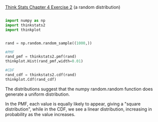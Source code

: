 [Think Stats Chapter 4 Exercise 2](http://greenteapress.com/thinkstats2/html/thinkstats2005.html#toc41) (a random distribution)

```python

import numpy as np
import thinkstats2
import thinkplot


rand = np.random.random_sample((1000,))

#PMF
rand_pmf = thinkstats2.pmf(rand)
thinkplot.Hist(rand_pmf,width=0.01)

#CDF
rand_cdf = thinkstats2.cdf(rand)
thinkplot.Cdf(rand_cdf)

```


The distributions suggest that the numpy random.random function does generate a uniform distribution.

In the PMF, each value is equally likely to appear, giving a "square distribution", while in the CDF, we see a linear distribution, increasing in probability as the value increases.
